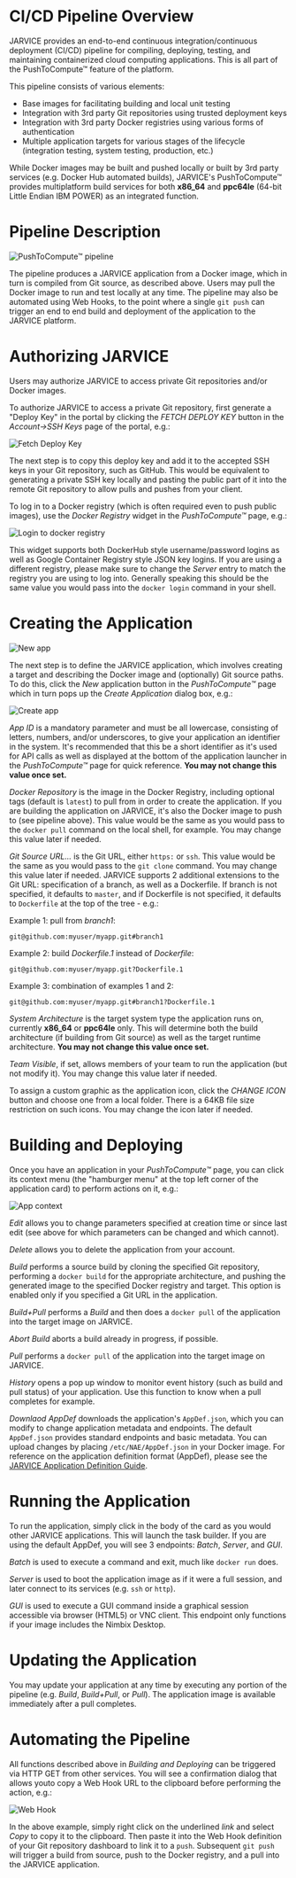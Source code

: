 # CI/CD Pipeline Overview

JARVICE provides an end-to-end continuous integration/continuous deployment (CI/CD) pipeline for compiling, deploying, testing, and maintaining containerized cloud computing applications.  This is all part of the PushToCompute&trade; feature of the platform.

This pipeline consists of various elements:

- Base images for facilitating building and local unit testing
- Integration with 3rd party Git repositories using trusted deployment keys
- Integration with 3rd party Docker registries using various forms of authentication
- Multiple application targets for various stages of the lifecycle (integration testing, system testing, production, etc.)

While Docker images may be built and pushed locally or built by 3rd party services (e.g. Docker Hub automated builds), JARVICE's PushToCompute&trade; provides multiplatform build services for both **x86_64** and **ppc64le** (64-bit Little Endian IBM POWER) as an integrated function.

# Pipeline Description

![PushToCompute&trade; pipeline](pipeline.svg)

The pipeline produces a JARVICE application from a Docker image, which in turn is compiled from Git source, as described above.  Users may pull the Docker image to run and test locally at any time.  The pipeline may also be automated using Web Hooks, to the point where a single `git push` can trigger an end to end build and deployment of the application to the JARVICE platform.

# Authorizing JARVICE

Users may authorize JARVICE to access private Git repositories and/or Docker images.

To authorize JARVICE to access a private Git repository, first generate a "Deploy Key" in the portal by clicking the *FETCH DEPLOY KEY* button in the *Account->SSH Keys* page of the portal, e.g.:

![Fetch Deploy Key](deploykey.png)

The next step is to copy this deploy key and add it to the accepted SSH keys in your Git repository, such as GitHub.  This would be equivalent to generating a private SSH key locally and pasting the public part of it into the remote Git repository to allow pulls and pushes from your client.

To log in to a Docker registry (which is often required even to push public images), use the *Docker Registry* widget in the *PushToCompute&trade;* page, e.g.:

![Login to docker registry](registry_login.png)

This widget supports both DockerHub style username/password logins as well as Google Container Registry style JSON key logins.  If you are using a different registry, please make sure to change the *Server* entry to match the registry you are using to log into.  Generally speaking this should be the same value you would pass into the `docker login` command in your shell.

# Creating the Application

![New app](newapp.png)

The next step is to define the JARVICE application, which involves creating a target and describing the Docker image and (optionally) Git source paths.  To do this, click the *New* application button in the *PushToCompute&trade;* page which in turn pops up the *Create Application* dialog box, e.g.:

![Create app](createapp.png)

*App ID* is a mandatory parameter and must be all lowercase, consisting of letters, numbers, and/or underscores, to give your application an identifier in the system.  It's recommended that this be a short identifier as it's used for API calls as well as displayed at the bottom of the application launcher in the *PushToCompute&trade;* page for quick reference.  **You may not change this value once set.**

*Docker Repository* is the image in the Docker Registry, including optional tags (default is `latest`) to pull from in order to create the application.  If you are building the application on JARVICE, it's also the Docker image to push to (see pipeline above).  This value would be the same as you would pass to the `docker pull` command on the local shell, for example.  You may change this value later if needed.

*Git Source URL...* is the Git URL, either `https:` or `ssh`.  This value would be the same as you would pass to the `git clone` command.  You may change this value later if needed.  JARVICE supports 2 additional extensions to the Git URL: specification of a branch, as well as a Dockerfile.  If branch is not specified, it defaults to `master`, and if Dockerfile is not specified, it defaults to `Dockerfile` at the top of the tree - e.g.:

Example 1: pull from *branch1*:

`git@github.com:myuser/myapp.git#branch1`

Example 2: build *Dockerfile.1* instead of *Dockerfile*:

`git@github.com:myuser/myapp.git?Dockerfile.1`

Example 3: combination of examples 1 and 2:

`git@github.com:myuser/myapp.git#branch1?Dockerfile.1`

*System Architecture* is the target system type the application runs on, currently **x86_64** or **ppc64le** only.  This will determine both the build architecture (if building from Git source) as well as the target runtime architecture.  **You may not change this value once set.**

*Team Visible*, if set, allows members of your team to run the application (but not modify it).  You may change this value later if needed.

To assign a custom graphic as the application icon, click the *CHANGE ICON* button and choose one from a local folder.  There is a 64KB file size restriction on such icons.  You may change the icon later if needed.

# Building and Deploying

Once you have an application in your *PushToCompute&trade;* page, you can click its context menu (the "hamburger menu" at the top left corner of the application card) to perform actions on it, e.g.:

![App context](appcontext.png)

*Edit* allows you to change parameters specified at creation time or since last edit (see above for which parameters can be changed and which cannot).

*Delete* allows you to delete the application from your account.

*Build* performs a source build by cloning the specified Git repository, performing a `docker build` for the appropriate architecture, and pushing the generated image to the specified Docker registry and target.  This option is enabled only if you specified a Git URL in the application.

*Build+Pull* performs a *Build* and then does a `docker pull` of the application into the target image on JARVICE.

*Abort Build* aborts a build already in progress, if possible.

*Pull* performs a `docker pull` of the application into the target image on JARVICE.

*History* opens a pop up window to monitor event history (such as build and pull status) of your application.  Use this function to know when a pull completes for example.

*Downlaod AppDef* downloads the application's `AppDef.json`, which you can modify to change application metadata and endpoints.  The default `AppDef.json` provides standard endpoints and basic metadata.  You can upload changes by placing `/etc/NAE/AppDef.json` in your Docker image.  For reference on the application definition format (AppDef), please see the [JARVICE Application Definition Guide](https://www.nimbix.net/jarvice-application-deployment-guide/).

# Running the Application

To run the application, simply click in the body of the card as you would other JARVICE applications.  This will launch the task builder.  If you are using the default AppDef, you will see 3 endpoints: *Batch*, *Server*, and *GUI*.

*Batch* is used to execute a command and exit, much like `docker run` does.

*Server* is used to boot the application image as if it were a full session, and later connect to its services (e.g. `ssh` or `http`).

*GUI* is used to execute a GUI command inside a graphical session accessible via browser (HTML5) or VNC client.  This endpoint only functions if your image includes the Nimbix Desktop.

# Updating the Application

You may update your application at any time by executing any portion of the pipeline (e.g. *Build*, *Build+Pull*, or *Pull*).  The application image is available immediately after a pull completes.

# Automating the Pipeline

All functions described above in *Building and Deploying* can be triggered via HTTP GET from other services.  You will see a confirmation dialog that allows youto copy a Web Hook URL to the clipboard before performing the action, e.g.:

![Web Hook](webhook.png)

In the above example, simply right click on the underlined _link_ and select *Copy* to copy it to the clipboard.  Then paste it into the Web Hook definition of your Git repository dashboard to link it to a `push`.  Subsequent `git push` will trigger a build from source, push to the Docker registry, and a pull into the JARVICE application.

